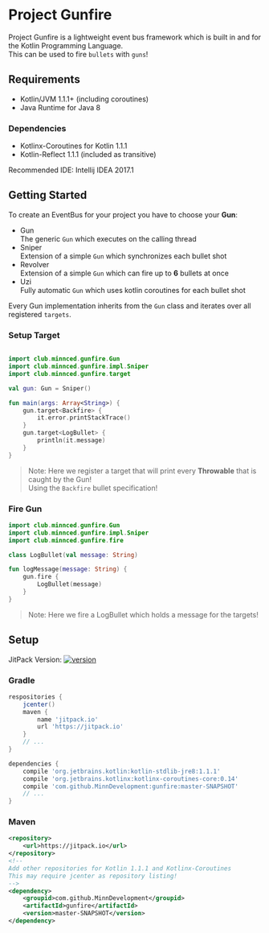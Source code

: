 # Project Gunfire

Project Gunfire is a lightweight event bus framework which is built in and for the Kotlin Programming Language.
<br>This can be used to fire `bullets` with `guns`!

## Requirements

- Kotlin/JVM 1.1.1+ (including coroutines)
- Java Runtime for Java 8

### Dependencies

- Kotlinx-Coroutines for Kotlin 1.1.1
- Kotlin-Reflect 1.1.1 (included as transitive)

Recommended IDE: Intellij IDEA 2017.1

## Getting Started

To create an EventBus for your project you have to choose your **Gun**:

- Gun
    <br>The generic `Gun` which executes on the calling thread
- Sniper
    <br>Extension of a simple `Gun` which synchronizes each bullet shot
- Revolver
    <br>Extension of a simple `Gun` which can fire up to **6** bullets at once
- Uzi
    <br>Fully automatic `Gun` which uses kotlin coroutines for each bullet shot

Every Gun implementation inherits from the `Gun` class and iterates over all registered `targets`.

### Setup Target

```kotlin

import club.minnced.gunfire.Gun
import club.minnced.gunfire.impl.Sniper
import club.minnced.gunfire.target

val gun: Gun = Sniper()

fun main(args: Array<String>) {
    gun.target<Backfire> {
        it.error.printStackTrace()
    }
    gun.target<LogBullet> {
        println(it.message)
    }
}
```

> Note: Here we register a target that will print every **Throwable** that is caught by the Gun!<br>
> Using the `Backfire` bullet specification!

### Fire Gun

```kotlin
import club.minnced.gunfire.Gun
import club.minnced.gunfire.impl.Sniper
import club.minnced.gunfire.fire

class LogBullet(val message: String)

fun logMessage(message: String) {
    gun.fire {
        LogBullet(message)
    }
}
```

> Note: Here we fire a LogBullet which holds a message for the targets!

## Setup

JitPack Version: [ ![version](https://jitpack.io/v/MinnDevelopment/Gunfire.svg) ](https://jitpack.io/#MinnDevelopment/Gunfire)

### Gradle

```gradle
respositories {
    jcenter()
    maven {
        name 'jitpack.io'
        url 'https://jitpack.io'
    }
    // ...
}

dependencies {
    compile 'org.jetbrains.kotlin:kotlin-stdlib-jre8:1.1.1'
    compile 'org.jetbrains.kotlinx:kotlinx-coroutines-core:0.14'
    compile 'com.github.MinnDevelopment:gunfire:master-SNAPSHOT'
    // ...
}
```

### Maven

```xml
<repository>
    <url>https://jitpack.io</url>
</repository>
<!-- 
Add other repositories for Kotlin 1.1.1 and Kotlinx-Coroutines
This may require jcenter as repository listing!
-->
<dependency>
    <groupid>com.github.MinnDevelopment</groupid>
    <artifactId>gunfire</artifactId>
    <version>master-SNAPSHOT</version>
</dependency>
```
